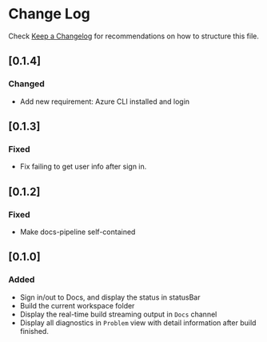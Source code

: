 # Change Log

Check [Keep a Changelog](http://keepachangelog.com/) for recommendations on how to structure this file.

## [0.1.4]
### Changed 
- Add new requirement: Azure CLI installed and login

## [0.1.3]
### Fixed
- Fix failing to get user info after sign in.

## [0.1.2]
### Fixed
- Make docs-pipeline self-contained

## [0.1.0]
### Added
- Sign in/out to Docs, and display the status in statusBar
- Build the current workspace folder
- Display the real-time build streaming output in `Docs` channel
- Display all diagnostics in `Problem` view with detail information after build finished.
